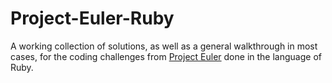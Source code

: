 # Project-Euler-Ruby
A working collection of solutions, as well as a general walkthrough in most cases, for the coding challenges from [Project Euler](https://projecteuler.net) done in the language of Ruby.
